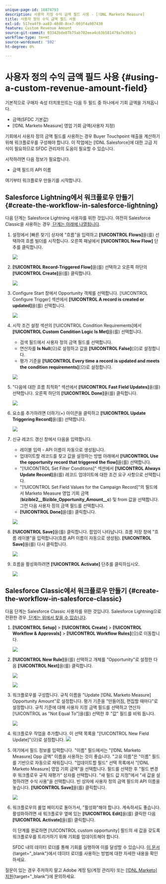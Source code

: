 ```yaml
---
unique-page-id: 18874793
description: 사용자 지정 수익 금액 필드 사용 - [!DNL Marketo Measure]
title: 사용자 정의 수익 금액 필드 사용
exl-id: 517ea4f9-aa83-48d0-8ce7-003f4a907430
feature: Custom Revenue Amount
source-git-commit: 03342bde87b75ab702eea4c63b581479a7e303c1
workflow-type: tm+mt
source-wordcount: '592'
ht-degree: 0%

---
```


# 사용자 정의 수익 금액 필드 사용 {#using-a-custom-revenue-amount-field}

기본적으로 구매자 속성 터치포인트는 다음 두 필드 중 하나에서 기회 금액을 가져옵니다.

* 금액(SFDC 기본값)
* [!DNL Marketo Measure] 영업 기회 금액(사용자 지정)

기회에서 사용자 정의 금액 필드를 사용하는 경우 Buyer Touchpoint 매출을 계산하기 위해 워크플로우를 구성해야 합니다. 이 작업에는 [!DNL Salesforce]에 대한 고급 지식이 필요하므로 SFDC 관리자의 도움이 필요할 수 있습니다.

시작하려면 다음 정보가 필요합니다.

* 금액 필드의 API 이름

여기부터 워크플로우 만들기를 시작합니다.

## Salesforce Lightning에서 워크플로우 만들기 {#create-the-workflow-in-salesforce-lightning}

다음 단계는 Salesforce Lightning 사용자를 위한 것입니다. 여전히 Salesforce Classic을 사용하는 경우 [&#x200B; 단계는 아래에 나열됩니다](#create-the-workflow-in-salesforce-classic).

1. 설정에서 [빠른 찾기] 상자에 &quot;흐름&quot;을 입력하고 **[!UICONTROL Flows]**&#x200B;을(를) 선택하여 흐름 빌더를 시작합니다. 오른쪽 패널에서 **[!UICONTROL New Flow]** 단추를 클릭합니다.

   ![](assets/using-a-custom-revenue-amount-field-1.png)

1. **[!UICONTROL Record-Triggered Flow]**&#x200B;을(를) 선택하고 오른쪽 하단의 **[!UICONTROL Create]**&#x200B;을(를) 클릭합니다.

   ![](assets/using-a-custom-revenue-amount-field-2.png)

1. Configure Start 창에서 Opportunity 객체를 선택합니다. [!UICONTROL Configure Trigger] 섹션에서 **[!UICONTROL A record is created or updated]**&#x200B;을(를) 선택합니다.

   ![](assets/using-a-custom-revenue-amount-field-3.png)

1. 시작 조건 설정 섹션의 [!UICONTROL Condition Requirements]에서 **[!UICONTROL Custom Condition Logic Is Met]**&#x200B;을(를) 선택합니다.
   * 검색 필드에서 사용자 정의 금액 필드를 선택합니다.
   * 연산자를 **Is Null**(으)로 설정하고 값을 **[!UICONTROL False]**(으)로 설정합니다.
   * 평가 기준을 **[!UICONTROL Every time a record is updated and meets the condition requirements]**(으)로 설정합니다.

   ![](assets/using-a-custom-revenue-amount-field-4.png)

1. &quot;다음에 대한 흐름 최적화&quot; 섹션에서 **[!UICONTROL Fast Field Updates]**&#x200B;을(를) 선택합니다. 오른쪽 하단의 **[!UICONTROL Done]**&#x200B;을(를) 클릭합니다.

   ![](assets/using-a-custom-revenue-amount-field-5.png)

1. 요소를 추가하려면 더하기(+) 아이콘을 클릭하고 **[!UICONTROL Update Triggering Record]**&#x200B;을(를) 선택합니다.

   ![](assets/using-a-custom-revenue-amount-field-6.png)

1. 신규 레코드 갱신 창에서 다음을 입력합니다.

   * 레이블 입력 - API 이름이 자동으로 생성됩니다.
   * 업데이트할 레코드를 찾고 값을 설정하는 방법 아래에서 **[!UICONTROL Use the opportunity record that triggered the flow]**&#x200B;을(를) 선택합니다.
   * &quot;[!UICONTROL Set Filter Conditions]&quot; 섹션에서 **[!UICONTROL Always Update Record]**&#x200B;을(를) 레코드 업데이트에 대한 조건 요구 사항으로 선택합니다.
   * &quot;[!UICONTROL Set Field Values for the Campaign Record]&quot;의 필드에서 Marketo Measure 영업 기회 금액(**bizible2__Bizible_Opportunity_Amount__c**) 및 from 값을 선택합니다. 그런 다음 사용자 정의 금액 필드를 선택합니다.
   * **[!UICONTROL Done]**&#x200B;을(를) 클릭합니다.

   ![](assets/using-a-custom-revenue-amount-field-7.png)

1. **[!UICONTROL Save]**&#x200B;을(를) 클릭합니다. 팝업이 나타납니다. 흐름 저장 창에 &quot;흐름 레이블&quot;을 입력합니다(흐름 API 이름이 자동으로 생성됨). **[!UICONTROL Save]**&#x200B;을(를) 다시 클릭합니다.

   ![](assets/using-a-custom-revenue-amount-field-8.png)

1. 흐름을 활성화하려면 **[!UICONTROL Activate]** 단추를 클릭하십시오.

   ![](assets/using-a-custom-revenue-amount-field-9.png)

## Salesforce Classic에서 워크플로우 만들기 {#create-the-workflow-in-salesforce-classic}

다음 단계는 Salesforce Classic 사용자를 위한 것입니다. Salesforce Lightning으로 전환한 경우 [&#x200B; 단계는 위에서 찾을 수 있습니다](#create-the-workflow-in-salesforce-lightning).

1. **[!UICONTROL Setup]** > **[!UICONTROL Create]** > **[!UICONTROL Workflow & Approvals]** > **[!UICONTROL Workflow Rules]**(으)로 이동합니다.

   ![](assets/using-a-custom-revenue-amount-field-10.png)

1. **[!UICONTROL New Rule]**&#x200B;을(를) 선택하고 개체를 &quot;Opportunity&quot;로 설정한 다음 **[!UICONTROL Next]**&#x200B;을(를) 클릭합니다.

   ![](assets/using-a-custom-revenue-amount-field-11.png)

   ![](assets/using-a-custom-revenue-amount-field-12.png)

1. 워크플로우를 구성합니다. 규칙 이름을 &quot;Update [!DNL Marketo Measure] Opportunity Amount&quot;로 설정합니다. 평가 기준을 &quot;만들어짐, 편집할 때마다&quot;로 설정합니다. 규칙 기준에 대해 사용자 지정 금액 필드를 선택하고 연산자 [!UICONTROL as "Not Equal To"]을(를) 선택한 후 &quot;값&quot; 필드를 비워 둡니다.

   ![](assets/using-a-custom-revenue-amount-field-13.png)

1. 워크플로우 작업을 추가합니다. 이 선택 목록을 &quot;[!UICONTROL New Field Update]&quot;(으)로 설정합니다.
   ![](assets/using-a-custom-revenue-amount-field-14.png)

1. 여기에서 필드 정보를 입력합니다. &quot;이름&quot; 필드에서는 &quot;[!DNL Marketo Measure] Opp 금액&quot; 이름을 사용하는 것이 좋습니다. &quot;고유 이름&quot;은 &quot;이름&quot; 필드를 기반으로 자동으로 채워집니다. &quot;업데이트할 필드&quot; 선택 목록에서 &quot;[!DNL Marketo Measure] 영업 기회 금액&quot;을 선택합니다. 필드를 선택한 후 &quot;필드 변경 후 워크플로우 규칙 재평가&quot; 상자를 선택합니다. &quot;새 필드 값 지정&quot;에서 &quot;새 값을 설정하려면 수식 사용&quot;을 선택합니다. 빈 상자에 사용자 정의 금액 필드의 API 이름을 놓습니다. **[!UICONTROL Save]**&#x200B;을(를) 클릭합니다.

   ![](assets/using-a-custom-revenue-amount-field-15.png)

1. 워크플로우의 롤업 페이지로 돌아가서, &quot;활성화&quot;해야 합니다. 계속하셔도 좋습니다. 활성화하려면 새 워크플로우 옆에 있는 **[!UICONTROL Edit]**&#x200B;을(를) 클릭한 다음 **[!UICONTROL Activate]**&#x200B;을(를) 클릭합니다.

   이 단계를 완료하면 [!UICONTROL custom opportunity] 필드의 새 값을 갖도록 워크플로우를 트리거하기 위해 기회를 업데이트해야 합니다.

   SFDC 내의 데이터 로더를 통해 기회를 실행하여 이를 달성할 수 있습니다. [이 문서](/help/advanced-marketo-measure-features/custom-revenue-amount/using-data-loader-to-update-marketo-measure-custom-amount-field.md){target="_blank"}에서 데이터 로더를 사용하는 방법에 대한 자세한 내용을 확인하세요.

질문이 있는 경우 주저하지 말고 Adobe 계정 팀(계정 관리자) 또는 [[!DNL Marketo] 지원](https://nation.marketo.com/t5/support/ct-p/Support){target="_blank"}에 문의하세요.
